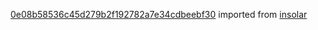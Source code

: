 [0e08b58536c45d279b2f192782a7e34cdbeebf30](https://github.com/insolar/insolar/commit/0e08b58536c45d279b2f192782a7e34cdbeebf30) imported from [insolar](https://github.com/insolar/insolar)
